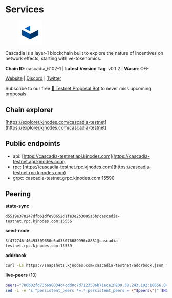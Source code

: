 # Services

<figure><img src="https://raw.githubusercontent.com/kj89/cosmos-images/main/logos/cascadia.png" alt=""><figcaption></figcaption></figure>

Cascadia is a layer-1 blockchain built to explore the  nature of incentives on network effects, starting  with ve-tokenomics.

**Chain ID**: cascadia_6102-1 | **Latest Version Tag**: v0.1.2 | **Wasm**: OFF

[Website](https://www.cascadia.foundation) | [Discord](https://discord.gg/cascadia) | [Twitter](https://twitter.com/CascadiaSystems)



Subscribe to our free [🤖 Testnet Proposal Bot](https://t.me/kjnodes_testnet_proposal_bot) to never miss upcoming proposals


## Chain explorer
[https://explorer.kjnodes.com/cascadia-testnet](https://explorer.kjnodes.com/cascadia-testnet)

## Public endpoints

* api: [https://cascadia-testnet.api.kjnodes.com](https://cascadia-testnet.api.kjnodes.com)
* rpc: [https://cascadia-testnet.rpc.kjnodes.com](https://cascadia-testnet.rpc.kjnodes.com)
* grpc: cascadia-testnet.grpc.kjnodes.com:15590

## Peering

**state-sync**

```text
d5519e378247dfb61dfe90652d1fe3e2b3005a5b@cascadia-testnet.rpc.kjnodes.com:15556
```

**seed-node**

```text
3f472746f46493309650e5a033076689996c8881@cascadia-testnet.rpc.kjnodes.com:15559
```

**addrbook**
```bash
curl -Ls https://snapshots.kjnodes.com/cascadia-testnet/addrbook.json > $HOME/.cascadiad/config/addrbook.json
```

**live-peers** (10)
```bash
peers="780b02fd73b698834c4cdd0c7d7123586b71ece1@209.38.243.102:18656,04c15c3a102a6fea54e17dc9c11280f8c7f94afd@45.91.168.78:18656,5d563f5d882904f89b929fde2d1cf2342c8cba7c@185.209.223.64:36656,9410da5f763b47341b3b85f510d4260e47f0ed97@5.189.144.237:18656,d5519e378247dfb61dfe90652d1fe3e2b3005a5b@65.109.68.190:15556,2aa27e0a6952b333b06df43d071126de2f4ce490@185.182.185.171:26656,5e00a5323aa21b54669be868f2d2ab1e9d581207@135.181.183.62:18656,475a271d79a41a952a83e914ff3c1d59fa48e76b@5.180.186.25:18656,057f860fba435eec06d8279a7658ccddec92b444@38.242.146.74:26656,54ca8125692084e0db82a7352d1ce42d8e075307@85.173.112.154:22656"
sed -i -e "s|^persistent_peers *=.*|persistent_peers = \"$peers\"|" $HOME/.cascadiad/config/config.toml
```
